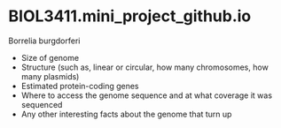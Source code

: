 # BIOL3411.mini_project_github.io
Borrelia burgdorferi
- Size of genome
- Structure (such as, linear or circular, how many chromosomes, how many plasmids)
- Estimated protein-coding genes
- Where to access the genome sequence and at what coverage it was sequenced
- Any other interesting facts about the genome that turn up
